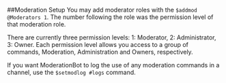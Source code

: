##Moderation Setup
You may add moderator roles with the `$addmod @Moderators 1`. The number following the role was the permission level of that moderation role. 

There are currently three permission levels: 1: Moderator, 2: Administrator, 3: Owner. Each permission level allows you access to a group of commands, Moderation, Administration and Owners, respectively.

If you want ModerationBot to log the use of any moderation commands in a channel, use the `$setmodlog #logs` command.